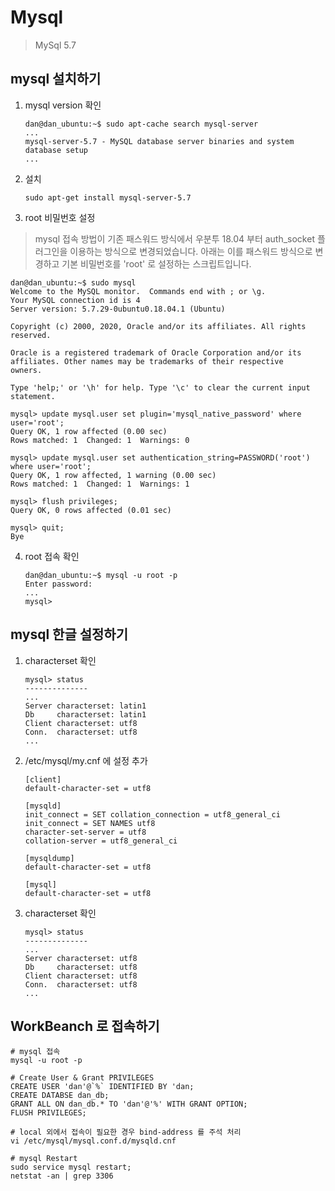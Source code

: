 # Mysql

> MySql 5.7

## mysql 설치하기

1. mysql version 확인

   ```shell script
   dan@dan_ubuntu:~$ sudo apt-cache search mysql-server
   ...
   mysql-server-5.7 - MySQL database server binaries and system database setup
   ...
   ```

2. 설치

   ```shell script
   sudo apt-get install mysql-server-5.7
   ```

3. root 비밀번호 설정

> mysql 접속 방법이 기존 패스워드 방식에서 우분투 18.04 부터 auth_socket 플러그인을 이용하는 방식으로 변경되었습니다.
아래는 이를 패스워드 방식으로 변경하고 기본 비밀번호를 'root' 로 설정하는 스크립트입니다.

   ```shell script
   dan@dan_ubuntu:~$ sudo mysql
   Welcome to the MySQL monitor.  Commands end with ; or \g.
   Your MySQL connection id is 4
   Server version: 5.7.29-0ubuntu0.18.04.1 (Ubuntu)

   Copyright (c) 2000, 2020, Oracle and/or its affiliates. All rights reserved.

   Oracle is a registered trademark of Oracle Corporation and/or its
   affiliates. Other names may be trademarks of their respective
   owners.

   Type 'help;' or '\h' for help. Type '\c' to clear the current input statement.

   mysql> update mysql.user set plugin='mysql_native_password' where user='root';
   Query OK, 1 row affected (0.00 sec)
   Rows matched: 1  Changed: 1  Warnings: 0

   mysql> update mysql.user set authentication_string=PASSWORD('root') where user='root';
   Query OK, 1 row affected, 1 warning (0.00 sec)
   Rows matched: 1  Changed: 1  Warnings: 1

   mysql> flush privileges;
   Query OK, 0 rows affected (0.01 sec)

   mysql> quit;
   Bye
   ```

4. root 접속 확인

   ```shell script
   dan@dan_ubuntu:~$ mysql -u root -p
   Enter password:
   ...
   mysql>
   ```

## mysql 한글 설정하기

1. characterset 확인

   ```shell script
   mysql> status
   --------------
   ...
   Server characterset:	latin1
   Db     characterset:	latin1
   Client characterset:	utf8
   Conn.  characterset:	utf8
   ...
   ```

2. /etc/mysql/my.cnf 에 설정 추가

   ```shell script
   [client]
   default-character-set = utf8

   [mysqld]
   init_connect = SET collation_connection = utf8_general_ci
   init_connect = SET NAMES utf8
   character-set-server = utf8
   collation-server = utf8_general_ci

   [mysqldump]
   default-character-set = utf8

   [mysql]
   default-character-set = utf8
   ```

3. characterset 확인

   ```shell script
   mysql> status
   --------------
   ...
   Server characterset:	utf8
   Db     characterset:	utf8
   Client characterset:	utf8
   Conn.  characterset:	utf8
   ...
   ```

## WorkBeanch 로 접속하기

```shell script
# mysql 접속
mysql -u root -p

# Create User & Grant PRIVILEGES
CREATE USER 'dan'@`%` IDENTIFIED BY 'dan;
CREATE DATABSE dan_db;
GRANT ALL ON dan_db.* TO 'dan'@'%' WITH GRANT OPTION;
FLUSH PRIVILEGES;

# local 외에서 접속이 필요한 경우 bind-address 를 주석 처리
vi /etc/mysql/mysql.conf.d/mysqld.cnf

# mysql Restart
sudo service mysql restart;
netstat -an | grep 3306
```
